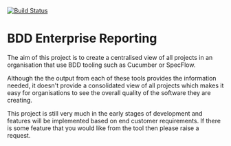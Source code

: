 [![Build Status](https://travis-ci.org/grantlittle/bdd-reporting.png)](https://travis-ci.org/grantlittle/bdd-reporting)

# BDD Enterprise Reporting

The aim of this project is to create a centralised view of all 
projects in an organisation that use BDD tooling such as Cucumber 
or SpecFlow.

Although the the output from each of these tools provides the information
needed, it doesn't provide a consolidated view of all projects which makes
it easy for organisations to see the overall quality of the software they
are creating.

This project is still very much in the early stages of development and features
will be implemented based on end customer requirements. If there is some feature
that you would like from the tool then please raise a request.